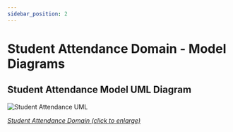 ```yaml
---
sidebar_position: 2
---
```


# Student Attendance Domain - Model Diagrams

## Student Attendance Model UML Diagram

![Student Attendance UML](https://edfidocs.blob.core.windows.net/$web/img/reference/data-standard/Student%20Attendance%20UML.png)

[_Student Attendance Domain (click to enlarge)_](https://edfidocs.blob.core.windows.net/$web/img/reference/data-standard/Student%20Attendance%20UML.png)
